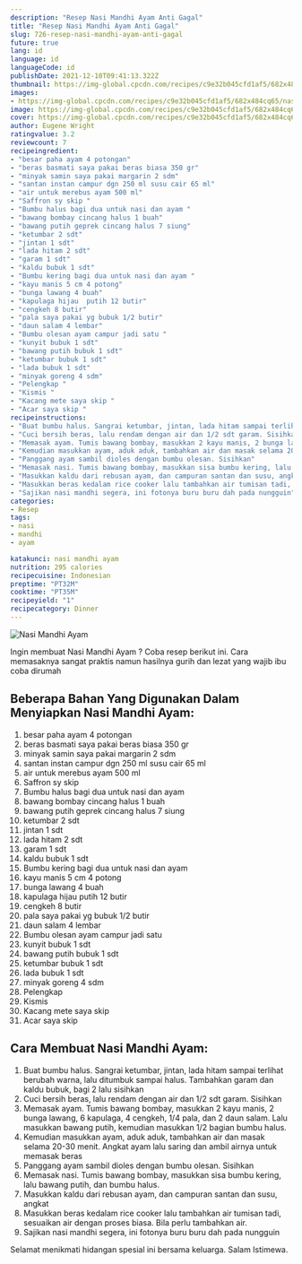 ```yaml
---
description: "Resep Nasi Mandhi Ayam Anti Gagal"
title: "Resep Nasi Mandhi Ayam Anti Gagal"
slug: 726-resep-nasi-mandhi-ayam-anti-gagal
future: true
lang: id
language: id
languageCode: id
publishDate: 2021-12-10T09:41:13.322Z 
thumbnail: https://img-global.cpcdn.com/recipes/c9e32b045cfd1af5/682x484cq65/nasi-mandhi-ayam-foto-resep-utama.png
images:
- https://img-global.cpcdn.com/recipes/c9e32b045cfd1af5/682x484cq65/nasi-mandhi-ayam-foto-resep-utama.png
image: https://img-global.cpcdn.com/recipes/c9e32b045cfd1af5/682x484cq65/nasi-mandhi-ayam-foto-resep-utama.png
cover: https://img-global.cpcdn.com/recipes/c9e32b045cfd1af5/682x484cq65/nasi-mandhi-ayam-foto-resep-utama.png
author: Eugene Wright
ratingvalue: 3.2
reviewcount: 7
recipeingredient:
- "besar paha ayam 4 potongan"
- "beras basmati saya pakai beras biasa 350 gr"
- "minyak samin saya pakai margarin 2 sdm"
- "santan instan campur dgn 250 ml susu cair 65 ml"
- "air untuk merebus ayam 500 ml"
- "Saffron sy skip "
- "Bumbu halus bagi dua untuk nasi dan ayam "
- "bawang bombay cincang halus 1 buah"
- "bawang putih geprek cincang halus 7 siung"
- "ketumbar 2 sdt"
- "jintan 1 sdt"
- "lada hitam 2 sdt"
- "garam 1 sdt"
- "kaldu bubuk 1 sdt"
- "Bumbu kering bagi dua untuk nasi dan ayam "
- "kayu manis 5 cm 4 potong"
- "bunga lawang 4 buah"
- "kapulaga hijau  putih 12 butir"
- "cengkeh 8 butir"
- "pala saya pakai yg bubuk 1/2 butir"
- "daun salam 4 lembar"
- "Bumbu olesan ayam campur jadi satu "
- "kunyit bubuk 1 sdt"
- "bawang putih bubuk 1 sdt"
- "ketumbar bubuk 1 sdt"
- "lada bubuk 1 sdt"
- "minyak goreng 4 sdm"
- "Pelengkap "
- "Kismis "
- "Kacang mete saya skip "
- "Acar saya skip "
recipeinstructions:
- "Buat bumbu halus. Sangrai ketumbar, jintan, lada hitam sampai terlihat berubah warna, lalu ditumbuk sampai halus. Tambahkan garam dan kaldu bubuk, bagi 2 lalu sisihkan"
- "Cuci bersih beras, lalu rendam dengan air dan 1/2 sdt garam. Sisihkan"
- "Memasak ayam. Tumis bawang bombay, masukkan 2 kayu manis, 2 bunga lawang, 6 kapulaga, 4 cengkeh, 1/4 pala, dan 2 daun salam. Lalu masukkan bawang putih, kemudian masukkan 1/2 bagian bumbu halus."
- "Kemudian masukkan ayam, aduk aduk, tambahkan air dan masak selama 20-30 menit. Angkat ayam lalu saring dan ambil airnya untuk memasak beras"
- "Panggang ayam sambil dioles dengan bumbu olesan. Sisihkan"
- "Memasak nasi. Tumis bawang bombay, masukkan sisa bumbu kering, lalu bawang putih, dan bumbu halus."
- "Masukkan kaldu dari rebusan ayam, dan campuran santan dan susu, angkat"
- "Masukkan beras kedalam rice cooker lalu tambahkan air tumisan tadi, sesuaikan air dengan proses biasa. Bila perlu tambahkan air."
- "Sajikan nasi mandhi segera, ini fotonya buru buru dah pada nungguin"
categories:
- Resep
tags:
- nasi
- mandhi
- ayam

katakunci: nasi mandhi ayam 
nutrition: 295 calories
recipecuisine: Indonesian
preptime: "PT32M"
cooktime: "PT35M"
recipeyield: "1"
recipecategory: Dinner
---
```



![Nasi Mandhi Ayam](https://img-global.cpcdn.com/recipes/c9e32b045cfd1af5/682x484cq65/nasi-mandhi-ayam-foto-resep-utama.png)

Ingin membuat Nasi Mandhi Ayam ? Coba resep berikut ini. Cara memasaknya sangat praktis namun hasilnya gurih dan lezat yang wajib ibu coba dirumah

<!--inarticleads1-->

## Beberapa Bahan Yang Digunakan Dalam Menyiapkan Nasi Mandhi Ayam:

1. besar paha ayam 4 potongan
1. beras basmati saya pakai beras biasa 350 gr
1. minyak samin saya pakai margarin 2 sdm
1. santan instan campur dgn 250 ml susu cair 65 ml
1. air untuk merebus ayam 500 ml
1. Saffron sy skip 
1. Bumbu halus bagi dua untuk nasi dan ayam 
1. bawang bombay cincang halus 1 buah
1. bawang putih geprek cincang halus 7 siung
1. ketumbar 2 sdt
1. jintan 1 sdt
1. lada hitam 2 sdt
1. garam 1 sdt
1. kaldu bubuk 1 sdt
1. Bumbu kering bagi dua untuk nasi dan ayam 
1. kayu manis 5 cm 4 potong
1. bunga lawang 4 buah
1. kapulaga hijau  putih 12 butir
1. cengkeh 8 butir
1. pala saya pakai yg bubuk 1/2 butir
1. daun salam 4 lembar
1. Bumbu olesan ayam campur jadi satu 
1. kunyit bubuk 1 sdt
1. bawang putih bubuk 1 sdt
1. ketumbar bubuk 1 sdt
1. lada bubuk 1 sdt
1. minyak goreng 4 sdm
1. Pelengkap 
1. Kismis 
1. Kacang mete saya skip 
1. Acar saya skip 



<!--inarticleads2-->

## Cara Membuat Nasi Mandhi Ayam:

1. Buat bumbu halus. Sangrai ketumbar, jintan, lada hitam sampai terlihat berubah warna, lalu ditumbuk sampai halus. Tambahkan garam dan kaldu bubuk, bagi 2 lalu sisihkan
1. Cuci bersih beras, lalu rendam dengan air dan 1/2 sdt garam. Sisihkan
1. Memasak ayam. Tumis bawang bombay, masukkan 2 kayu manis, 2 bunga lawang, 6 kapulaga, 4 cengkeh, 1/4 pala, dan 2 daun salam. Lalu masukkan bawang putih, kemudian masukkan 1/2 bagian bumbu halus.
1. Kemudian masukkan ayam, aduk aduk, tambahkan air dan masak selama 20-30 menit. Angkat ayam lalu saring dan ambil airnya untuk memasak beras
1. Panggang ayam sambil dioles dengan bumbu olesan. Sisihkan
1. Memasak nasi. Tumis bawang bombay, masukkan sisa bumbu kering, lalu bawang putih, dan bumbu halus.
1. Masukkan kaldu dari rebusan ayam, dan campuran santan dan susu, angkat
1. Masukkan beras kedalam rice cooker lalu tambahkan air tumisan tadi, sesuaikan air dengan proses biasa. Bila perlu tambahkan air.
1. Sajikan nasi mandhi segera, ini fotonya buru buru dah pada nungguin




Selamat menikmati hidangan spesial ini bersama keluarga. Salam Istimewa.
